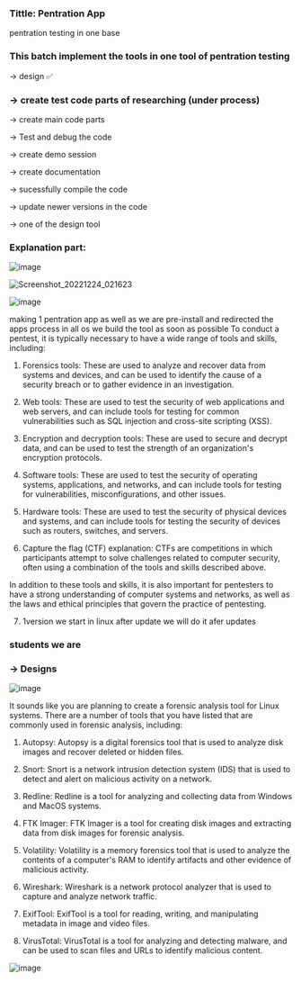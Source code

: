 ### Tittle: Pentration App
pentration testing in one base


### This batch implement the tools in one tool of pentration testing 

-> design ✅

### -> create test code parts of researching (under process)

-> create main code parts 

-> Test and debug the code

-> create demo session

-> create documentation

-> sucessfully compile the code

-> update newer versions in the code

-> one of the design tool

### Explanation part:

![image](https://user-images.githubusercontent.com/81065703/209428315-ff7c0925-e065-48c4-b6e7-0de940c0c2fc.png)

![Screenshot_20221224_021623](https://user-images.githubusercontent.com/81065703/209428358-320721a1-543b-4e24-b755-0c20c435e8d8.png)


![image](https://user-images.githubusercontent.com/81065703/209428278-6920fcc6-e353-4f2e-a1e4-2d0a22d18b07.png)


making 1 pentration app as well as we are pre-install and redirected the apps process in all os we build the tool as soon as possible
To conduct a pentest, it is typically necessary to have a wide range of tools and skills, including:

1) Forensics tools: These are used to analyze and recover data from systems and devices, and can be used to identify the cause of a security breach or to gather evidence in an investigation.

2) Web tools: These are used to test the security of web applications and web servers, and can include tools for testing for common vulnerabilities such as SQL injection and cross-site scripting (XSS).

3) Encryption and decryption tools: These are used to secure and decrypt data, and can be used to test the strength of an organization's encryption protocols.

4) Software tools: These are used to test the security of operating systems, applications, and networks, and can include tools for testing for vulnerabilities, misconfigurations, and other issues.

5) Hardware tools: These are used to test the security of physical devices and systems, and can include tools for testing the security of devices such as routers, switches, and servers.

6) Capture the flag (CTF) explanation: CTFs are competitions in which participants attempt to solve challenges related to computer security, often using a combination of the tools and skills described above.

In addition to these tools and skills, it is also important for pentesters to have a strong understanding of computer systems and networks, as well as the laws and ethical principles that govern the practice of pentesting.

7) 1version we start in linux after update we will do it afer updates 

###  students we are

### -> Designs

![image](https://user-images.githubusercontent.com/81065703/209428685-2be9c938-f33e-4c8f-bf12-412ff7b9fd55.png)

It sounds like you are planning to create a forensic analysis tool for Linux systems. There are a number of tools that you have listed that are commonly used in forensic analysis, including:

1) Autopsy: Autopsy is a digital forensics tool that is used to analyze disk images and recover deleted or hidden files.

2) Snort: Snort is a network intrusion detection system (IDS) that is used to detect and alert on malicious activity on a network.

3) Redline: Redline is a tool for analyzing and collecting data from Windows and MacOS systems.

4) FTK Imager: FTK Imager is a tool for creating disk images and extracting data from disk images for forensic analysis.

5) Volatility: Volatility is a memory forensics tool that is used to analyze the contents of a computer's RAM to identify artifacts and other evidence of malicious activity.

6) Wireshark: Wireshark is a network protocol analyzer that is used to capture and analyze network traffic.

7) ExifTool: ExifTool is a tool for reading, writing, and manipulating metadata in image and video files.

8) VirusTotal: VirusTotal is a tool for analyzing and detecting malware, and can be used to scan files and URLs to identify malicious content.


![image](https://user-images.githubusercontent.com/81065703/209428740-2e300497-39df-4f16-9ea5-eddf7720a310.png)
